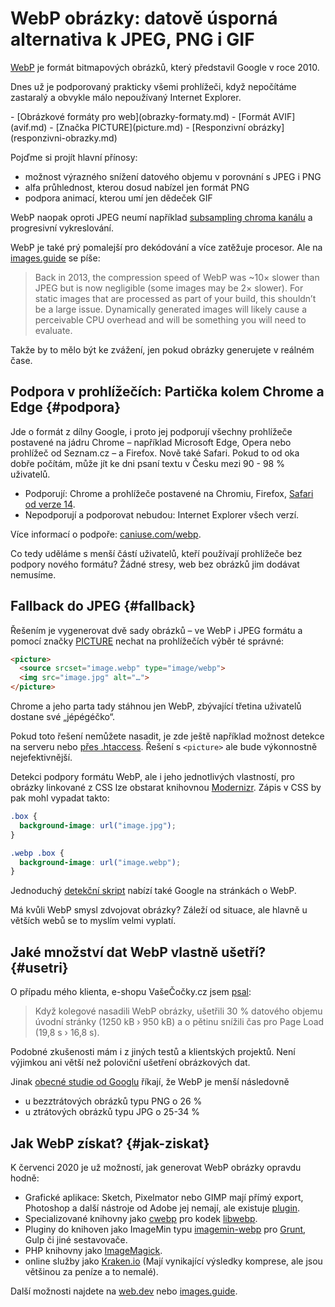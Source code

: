 # WebP obrázky: datově úsporná alternativa k JPEG, PNG i GIF

[WebP](https://developers.google.com/speed/webp/) je formát bitmapových obrázků, který představil Google v roce 2010.

Dnes už je podporovaný prakticky všemi prohlížeči, když nepočítáme zastaralý a obvykle málo nepoužívaný Internet Explorer.

<div class="related" markdown="1">
- [Obrázkové formáty pro web](obrazky-formaty.md)
- [Formát AVIF](avif.md)
- [Značka PICTURE](picture.md)
- [Responzivní obrázky](responzivni-obrazky.md)
</div>

Pojďme si projít hlavní přínosy:

- možnost výrazného snížení datového objemu v porovnání s JPEG i PNG
- alfa průhlednost, kterou dosud nabízel jen formát PNG
- podpora animací, kterou umí jen dědeček GIF

WebP naopak oproti JPEG neumí například [subsampling chroma kanálu](https://en.wikipedia.org/wiki/Chroma_subsampling) a progresivní vykreslování.

<!-- AdSnippet -->

WebP je také prý pomalejší pro dekódování a více zatěžuje procesor. Ale na [images.guide](https://images.guide/#how-does-webp-perform) se píše:

> Back in 2013, the compression speed of WebP was ~10× slower than JPEG but is now negligible (some images may be 2× slower). For static images that are processed as part of your build, this shouldn’t be a large issue. Dynamically generated images will likely cause a perceivable CPU overhead and will be something you will need to evaluate.

Takže by to mělo být ke zvážení, jen pokud obrázky generujete v reálném čase.

## Podpora v prohlížečích: Partička kolem Chrome a Edge {#podpora}

Jde o formát z dílny Google, i proto jej podporují všechny prohlížeče postavené na jádru Chrome – například Microsoft Edge, Opera nebo prohlížeč od Seznam.cz – a Firefox. Nově také Safari. Pokud to od oka dobře počítám, může jít ke dni psaní textu v Česku mezi 90 - 98 % uživatelů.

- Podporují: Chrome a prohlížeče postavené na Chromiu, Firefox, [Safari od verze 14](https://developer.apple.com/documentation/safari-release-notes/safari-14-beta-release-notes#Media).
- Nepodporují a podporovat nebudou: Internet Explorer všech verzí.

Více informací o podpoře: [caniuse.com/webp](https://caniuse.com/#feat=webp).

Co tedy uděláme s menší částí uživatelů, kteří používají prohlížeče bez podpory nového formátu? Žádné stresy, web bez obrázků jim dodávat nemusíme.

## Fallback do JPEG {#fallback}

Řešením je vygenerovat dvě sady obrázků – ve WebP i JPEG formátu a pomocí značky [PICTURE](picture.md) nechat na prohlížečích výběr té správné:

```html
<picture>
  <source srcset="image.webp" type="image/webp">
  <img src="image.jpg" alt="…">
</picture>
```

Chrome a jeho parta tady stáhnou jen WebP, zbývající třetina uživatelů dostane své „jépégéčko“.

<!-- AdSnippet -->

Pokud toto řešení nemůžete nasadit, je zde ještě například možnost detekce na serveru nebo [přes .htaccess](https://github.com/vincentorback/WebP-images-with-htaccess). Řešení s `<picture>` ale bude výkonnostně nejefektivnější.

Detekci podpory formátu WebP, ale i jeho jednotlivých vlastností, pro obrázky linkované z CSS lze obstarat knihovnou [Modernizr](https://modernizr.com/download). Zápis v CSS by pak mohl vypadat takto:

```css
.box {
  background-image: url("image.jpg");
}

.webp .box {
  background-image: url("image.webp");
}
```

Jednoduchý [detekční skript](https://developers.google.com/speed/webp/faq#in_your_own_javascript) nabízí také Google na stránkách o WebP.

Má kvůli WebP smysl zdvojovat obrázky? Záleží od situace, ale hlavně u větších webů se to myslím velmi vyplatí.

## Jaké množství dat WebP vlastně ušetří? {#usetri}

O případu mého klienta, e-shopu VašeČočky.cz jsem [psal](rychlost-designeri.md#data):

> Když kolegové nasadili WebP obrázky, ušetřili 30 % datového objemu úvodní stránky (1250 kB › 950 kB) a o pětinu snížili čas pro Page Load (19,8 s › 16,8 s).

Podobné zkušenosti mám i z jiných testů a klientských projektů. Není výjimkou ani větší než poloviční ušetření obrázkových dat.

Jinak [obecné studie od Googlu](https://developers.google.com/speed/webp/) říkají, že WebP je menší následovně

- u bezztrátových obrázků typu PNG o 26 %
- u ztrátových obrázků typu JPG o 25-34 %

## Jak WebP získat? {#jak-ziskat}

K červenci 2020 je už možností, jak generovat WebP obrázky opravdu hodně:

- Grafické aplikace: Sketch, Pixelmator nebo GIMP mají přímý export, Photoshop a další nástroje od Adobe jej nemají, ale existuje [plugin](https://github.com/fnordware/AdobeWebM).
- Specializované knihovny jako [cwebp](https://developers.google.com/speed/webp/docs/cwebp) pro kodek [libwebp](https://developers.google.com/speed/webp/docs/using).
- Pluginy do knihoven jako ImageMin typu [imagemin-webp](https://github.com/imagemin/imagemin-webp) pro [Grunt](grunt.md), Gulp či jiné sestavovače.
- PHP knihovny jako [ImageMagick](https://imagemagick.org/script/webp.php). 
- online služby jako [Kraken.io](https://kraken.io/) (Mají vynikající výsledky komprese, ale jsou většinou za peníze a to nemalé).

Další možnosti najdete na [web.dev](https://web.dev/serve-images-webp/) nebo [images.guide](https://images.guide/#how-do-i-convert-to-webp).

<!-- AdSnippet -->

